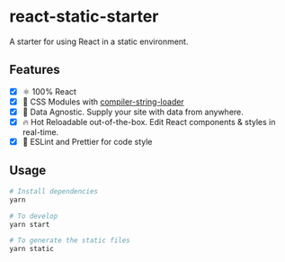 # react-static-starter

A starter for using React in a static environment.

## Features

- [X] ⚛️ 100% React
- [X] 🚧 CSS Modules with [compiler-string-loader](https://www.npmjs.com/package/compile-string-loader)
- [X] 🎁 Data Agnostic. Supply your site with data from anywhere.
- [X] 🔥 Hot Reloadable out-of-the-box. Edit React components & styles in real-time.
- [X] 💄 ESLint and Prettier for code style

## Usage

```bash
# Install dependencies
yarn

# To develop
yarn start

# To generate the static files
yarn static
```
